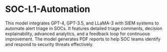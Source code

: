 # SOC-L1-Automation
This model integrates GPT-4, GPT-3.5, and LLaMA-3 with SIEM systems to automate alert triage in SOCs. It features detailed triage comments, decision explainability, advanced analytics, and a feedback loop for continuous improvement. The model generates PDF reports to help SOC teams identify and respond to security threats effectively.
